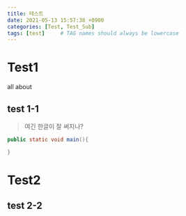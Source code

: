 ```yaml
---
title: 테스트
date: 2021-05-13 15:57:38 +0900
categories: [Test, Test_Sub]
tags: [test]     # TAG names should always be lowercase
---
```


# Test1
 all about
## test 1-1
 > 여긴 한글이 잘 써지나?

 ```java
 public static void main(){

 }
 ```

# Test2

## test 2-2